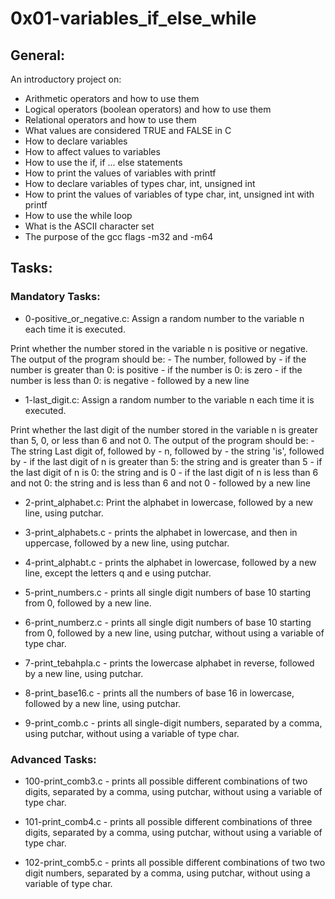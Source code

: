 # 0x01-variables_if_else_while

## General:
An introductory project on:

- Arithmetic operators and how to use them
- Logical operators (boolean operators) and how to use them
- Relational operators and how to use them
- What values are considered TRUE and FALSE in C
- How to declare variables
- How to affect values to variables
- How to use the if, if ... else statements
- How to print the values of variables with printf
- How to declare variables of types char, int, unsigned int
- How to print the values of variables of type char, int, unsigned int with printf
- How to use the while loop
- What is the ASCII character set
- The purpose of the gcc flags -m32 and -m64

## Tasks:
### Mandatory Tasks:
* 0-positive_or_negative.c: Assign a random number to the variable n each time it is executed.

Print whether the number stored in the variable n is positive or negative.
The output of the program should be: - The number, followed by - if the number is greater than 0: is positive - if the number is 0: is zero - if the number is less than 0: is negative - followed by a new line
* 1-last_digit.c: Assign a random number to the variable n each time it is executed.

Print whether the last digit of the number stored in the variable n is greater than 5, 0, or less than 6 and not 0.
The output of the program should be: - The string Last digit of, followed by - n, followed by - the string 'is', followed by - if the last digit of n is greater than 5: the string and is greater than 5 - if the last digit of n is 0: the string and is 0 - if the last digit of n is less than 6 and not 0: the string and is less than 6 and not 0 - followed by a new line
* 2-print_alphabet.c: Print the alphabet in lowercase, followed by a new line, using putchar.

* 3-print_alphabets.c - prints the alphabet in lowercase, and then in uppercase, followed by a new line, using putchar.

* 4-print_alphabt.c - prints the alphabet in lowercase, followed by a new line, except the letters q and e using putchar.

* 5-print_numbers.c - prints all single digit numbers of base 10 starting from 0, followed by a new line.

* 6-print_numberz.c - prints all single digit numbers of base 10 starting from 0, followed by a new line, using putchar, without using a variable of type char.

* 7-print_tebahpla.c - prints the lowercase alphabet in reverse, followed by a new line, using putchar.

* 8-print_base16.c - prints all the numbers of base 16 in lowercase, followed by a new line, using putchar.

* 9-print_comb.c - prints all single-digit numbers, separated by a comma, using putchar, without using a variable of type char.

### Advanced Tasks:
* 100-print_comb3.c - prints all possible different combinations of two digits, separated by a comma, using putchar, without using a variable of type char.

* 101-print_comb4.c - prints all possible different combinations of three digits, separated by a comma, using putchar, without using a variable of type char.

* 102-print_comb5.c - prints all possible different combinations of two two digit numbers, separated by a comma, using putchar, without using a variable of type char.

